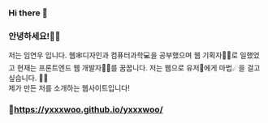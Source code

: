 ### Hi there 👋

<!--
**yxxxwoo/yxxxwoo** is a ✨ _special_ ✨ repository because its `README.md` (this file) appears on your GitHub profile.

Here are some ideas to get you started:

- 🔭 I’m currently working on ...
- 🌱 I’m currently learning ...
- 👯 I’m looking to collaborate on ...
- 🤔 I’m looking for help with ...
- 💬 Ask me about ...
- 📫 How to reach me: ...
- 😄 Pronouns: ...
- ⚡ Fun fact: ...
-->

### 안녕하세요!🙋‍♀
저는 임연우 입니다. 웹🕸디자인과 컴퓨터과학💻을 공부했으며 웹 기획자👩‍💼로 일했었고 현재는 프론트엔드 웹 개발자👩‍💻를 꿈꿉니다. 저는 웹으로 유저🫵에게 마법☄을 걸고 싶습니다. 🧙‍♀️
</br> 제가 만든 저를 소개하는 웹사이트입니다! 
### 📌https://yxxxwoo.github.io/yxxxwoo/
